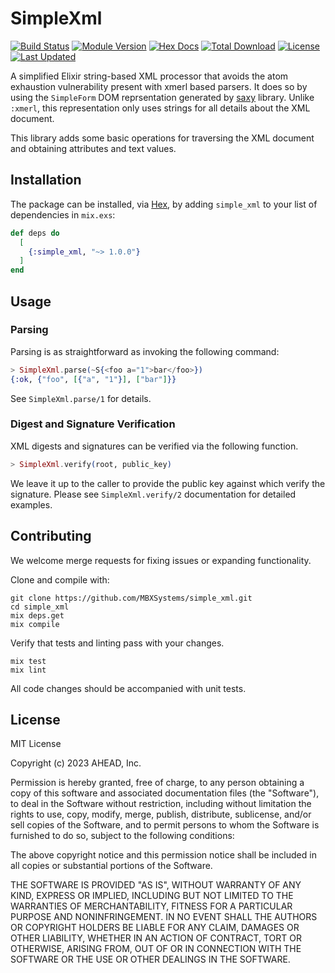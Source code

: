 # SimpleXml

[![Build Status](https://github.com/MBXSystems/simple_xml/workflows/CI/badge.svg)](https://github.com/MBXSystems/simple_xml/actions)
[![Module Version](https://img.shields.io/hexpm/v/simple_xml.svg)](https://hex.pm/packages/simple_xml)
[![Hex Docs](https://img.shields.io/badge/hex-docs-lightgreen.svg)](https://hexdocs.pm/simple_xml/)
[![Total Download](https://img.shields.io/hexpm/dt/simple_xml.svg)](https://hex.pm/packages/simple_xml)
[![License](https://img.shields.io/hexpm/l/simple_xml.svg)](https://github.com/MBXSystems/simple_xml/blob/master/LICENSE)
[![Last Updated](https://img.shields.io/github/last-commit/MBXSystems/simple_xml.svg)](https://github.com/MBXSystems/simple_xml/commits/master)

A simplified Elixir string-based XML processor that avoids the atom exhaustion vulnerability present with xmerl based parsers.  It does so by using the `SimpleForm` DOM reprsentation generated by [saxy](https://hex.pm/packages/saxy) library.  Unlike `:xmerl`, this representation only uses strings for all details about the XML document.

This library adds some basic operations for traversing the XML document and obtaining attributes and text values.

## Installation

The package can be installed, via [Hex](https://hex.pm/packages/simple_xml), by adding `simple_xml` to your list of dependencies in `mix.exs`:

```elixir
def deps do
  [
    {:simple_xml, "~> 1.0.0"}
  ]
end
```

## Usage

### Parsing

Parsing is as straightforward as invoking the following command:

```elixir
> SimpleXml.parse(~S{<foo a="1">bar</foo>})
{:ok, {"foo", [{"a", "1"}], ["bar"]}}
```

See `SimpleXml.parse/1` for details.

### Digest and Signature Verification

XML digests and signatures can be verified via the following function.

```elixir
> SimpleXml.verify(root, public_key)
```

We leave it up to the caller to provide the public key against which verify the signature.  Please see `SimpleXml.verify/2` documentation for detailed examples.


## Contributing

We welcome merge requests for fixing issues or expanding functionality.

Clone and compile with:

```shell
git clone https://github.com/MBXSystems/simple_xml.git
cd simple_xml
mix deps.get
mix compile
```

Verify that tests and linting pass with your changes.

```shell
mix test
mix lint
```

All code changes should be accompanied with unit tests.

## License

MIT License

Copyright (c) 2023 AHEAD, Inc.

Permission is hereby granted, free of charge, to any person obtaining a copy
of this software and associated documentation files (the "Software"), to deal
in the Software without restriction, including without limitation the rights
to use, copy, modify, merge, publish, distribute, sublicense, and/or sell
copies of the Software, and to permit persons to whom the Software is
furnished to do so, subject to the following conditions:

The above copyright notice and this permission notice shall be included in all
copies or substantial portions of the Software.

THE SOFTWARE IS PROVIDED "AS IS", WITHOUT WARRANTY OF ANY KIND, EXPRESS OR
IMPLIED, INCLUDING BUT NOT LIMITED TO THE WARRANTIES OF MERCHANTABILITY,
FITNESS FOR A PARTICULAR PURPOSE AND NONINFRINGEMENT. IN NO EVENT SHALL THE
AUTHORS OR COPYRIGHT HOLDERS BE LIABLE FOR ANY CLAIM, DAMAGES OR OTHER
LIABILITY, WHETHER IN AN ACTION OF CONTRACT, TORT OR OTHERWISE, ARISING FROM,
OUT OF OR IN CONNECTION WITH THE SOFTWARE OR THE USE OR OTHER DEALINGS IN THE
SOFTWARE.

